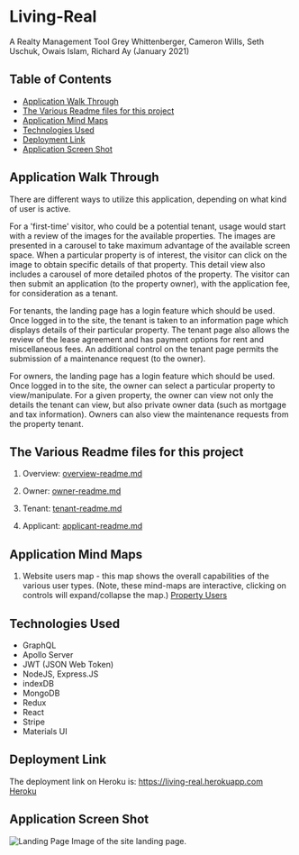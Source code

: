 # Living-Real
A Realty Management Tool
Grey Whittenberger, Cameron Wills, Seth Uschuk, Owais Islam, Richard Ay
(January 2021)


## Table of Contents
* [Application Walk Through](#application-walk-through)
* [The Various Readme files for this project](#the-various-readme-files-for-this-project)
* [Application Mind Maps](#application-mind-maps)
* [Technologies Used](#technologies-used)
* [Deployment Link](#deployment-link)
* [Application Screen Shot](#application-screen-shot)

## Application Walk Through

There are different ways to utilize this application, depending on what kind of user is active.  

For a 'first-time' visitor, who could be a potential tenant, usage would start with a review of the images for the available properties.  The images are presented in a carousel to take maximum advantage of the available screen space.  When a particular property is of interest, the visitor can click on the image to obtain specific details of that property.  This detail view also includes a carousel of more detailed photos of the property.  The visitor can then submit an application (to the property owner), with the application fee, for consideration as a tenant.

For tenants, the landing page has a login feature which should be used.  Once logged in to the site, the tenant is taken to an information page which displays details of their particular property.  The tenant page also allows the review of the lease agreement and has payment options for rent and miscellaneous fees. An additional control on the tenant page permits the submission of a maintenance request (to the owner).

For owners, the landing page has a login feature which should be used.  Once logged in to the site, the owner can select a particular property to view/manipulate.  For a given property, the owner can view not only the details the tenant can view, but also private owner data (such as mortgage and tax information).  Owners can also view the maintenance requests from the property tenant.

## The Various Readme files for this project

1) Overview: [overview-readme.md](./documentation/overview-readme.md)

2) Owner:  [owner-readme.md](./documentation/owner-readme.md) 

3) Tenant: [tenant-readme.md](./documentation/tenant-readme.md)

4) Applicant: [applicant-readme.md](./documentation/applicant-readme.md)


## Application Mind Maps

1) Website users map - this map shows the overall capabilities of the various user types.  (Note, these mind-maps are interactive, clicking on controls will expand/collapse the map.)
[Property Users](./documentation/property-users.html)


## Technologies Used

* GraphQL
* Apollo Server
* JWT (JSON Web Token)
* NodeJS, Express.JS
* indexDB
* MongoDB
* Redux
* React
* Stripe
* Materials UI


## Deployment Link
The deployment link on Heroku is: https://living-real.herokuapp.com   
[Heroku](https://living-real.herokuapp.com/) 


## Application Screen Shot

![Landing Page](./assets/images/landing-page.jpg) Image of the site landing page.
